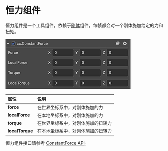 # 恒力组件

恒力组件是一个工具组件，依赖于[刚体](physics-rigidbody.md)组件，每帧都会对一个刚体施加给定的力和扭矩。

![恒力组件](img/constant-force.jpg)

| 属性 | 说明 |
| :---|:--- |
| **force** | 在世界坐标系中，对刚体施加的力 |
| **localForce** | 在本地坐标系中，对刚体施加的力 |
| **torque** | 在世界坐标系中，对刚体施加的扭转力 |
| **localTorque** | 在本地坐标系中，对刚体施加的扭转力 |

恒力组件接口请参考 [ConstantForce API](%__APIDOC__%/zh/class/physics.ConstantForce)。
